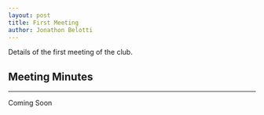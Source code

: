 ```yaml
---
layout: post
title: First Meeting
author: Jonathon Belotti
---
```


Details of the first meeting of the club. 

## Meeting Minutes
-----

Coming Soon
